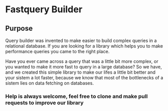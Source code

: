# Fastquery Builder

## Purpose

Query builder was invented to make easier to build complex queries in a relational database. If you are looking for a library which helps you to make performance queries you came to the right place.

Have you ever came across a query that was a little bit more complex, or you wanted to make it more fast to query in a large database? So we have, and we created this simple library to make our lifes a little bit better and your sistem a lot faster, because we know that most of the bottlenecks of a sistem lies on data fetching on databases.

### Help is always welcome, feel free to clone and make pull requests to improve our library